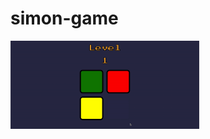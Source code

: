 # simon-game
<a><img width = 60% height = 60% src="gifs/Screen-Recording-2021-04-04-at-2.gif"/></a>
